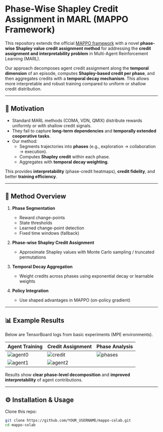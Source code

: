 # Phase-Wise Shapley Credit Assignment in MARL (MAPPO Framework)

This repository extends the official [MAPPO framework](https://github.com/marlbenchmark/on-policy) with a novel **phase-wise Shapley value credit assignment method** for addressing the **credit assignment and interpretability problem** in Multi-Agent Reinforcement Learning (MARL).  

Our approach decomposes agent credit assignment along the **temporal dimension** of an episode, computes **Shapley-based credit per phase**, and then aggregates credits with a **temporal decay mechanism**. This allows more interpretable and robust training compared to uniform or shallow credit distribution.

---

## 🚀 Motivation

- Standard MARL methods (COMA, VDN, QMIX) distribute rewards uniformly or with shallow credit signals.  
- They fail to capture **long-term dependencies** and **temporally extended cooperative tasks**.  
- Our method:  
  - Segments trajectories into **phases** (e.g., exploration → collaboration → execution).  
  - Computes **Shapley credit** within each phase.  
  - Aggregates with **temporal decay weighting**.  

This provides **interpretability** (phase-credit heatmaps), **credit fidelity**, and better **training efficiency**.

---

## 📖 Method Overview

1. **Phase Segmentation**
   - Reward change-points  
   - State thresholds  
   - Learned change-point detection  
   - Fixed time windows (fallback)  

2. **Phase-wise Shapley Credit Assignment**
   - Approximate Shapley values with Monte Carlo sampling / truncated permutations  

3. **Temporal Decay Aggregation**
   - Weight credits across phases using exponential decay or learnable weights  

4. **Policy Integration**
   - Use shaped advantages in MAPPO (on-policy gradient)  

---

## 📊 Example Results

Below are TensorBoard logs from basic experiments (MPE environments).  

| Agent Training | Credit Assignment | Phase Analysis |
|----------------|------------------|----------------|
| ![agent0](shap_log1.png) | ![credit](shap_log2.png) | ![phases](shap_log3.png) |
| ![agent1](shap_log5.png) | ![agent2](shap_log6.png) |   |

Results show **clear phase-level decomposition** and **improved interpretability** of agent contributions.

---

## ⚙️ Installation & Usage

Clone this repo:
```bash
git clone https://github.com/YOUR_USERNAME/mappo-colab.git
cd mappo-colab
